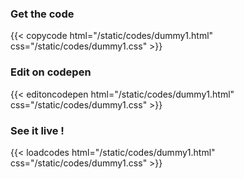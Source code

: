 ### Get the code
{{< copycode html="/static/codes/dummy1.html" css="/static/codes/dummy1.css" >}}

### Edit on codepen
{{< editoncodepen html="/static/codes/dummy1.html" css="/static/codes/dummy1.css" >}}

### See it live !
{{< loadcodes html="/static/codes/dummy1.html" css="/static/codes/dummy1.css" >}}


